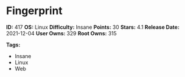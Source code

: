 # Fingerprint

**ID:** 417
**OS:** Linux
**Difficulty:** Insane
**Points:** 30
**Stars:** 4.1
**Release Date:** 2021-12-04
**User Owns:** 329
**Root Owns:** 315

**Tags:**
- Insane
- Linux
- Web

